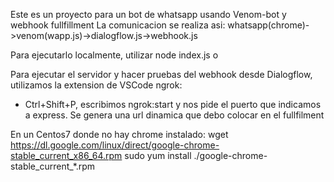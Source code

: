 Este es un proyecto para un bot de whatsapp usando Venom-bot y webhook fullfillment
La comunicacion se realiza asi: whatsapp(chrome)->venom(wapp.js)->dialogflow.js->webhook.js

Para ejecutarlo localmente, utilizar node index.js o 

Para ejecutar el servidor y hacer pruebas del webhook desde Dialogflow, utilizamos la extension de VSCode ngrok:
- Ctrl+Shift+P, escribimos ngrok:start y nos pide el puerto que indicamos a express. Se genera una url dinamica que debo colocar en el fullfilment

En un Centos7 donde no hay chrome instalado:
wget https://dl.google.com/linux/direct/google-chrome-stable_current_x86_64.rpm
sudo yum install ./google-chrome-stable_current_*.rpm
